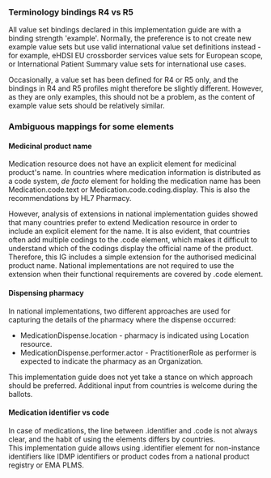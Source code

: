 ### Terminology bindings R4 vs R5  

All value set bindings declared in this implementation guide are with a binding strength 'example'. Normally, the preference is to not create new example value sets but use valid international value set definitions instead - for example, eHDSI EU crossborder services value sets for European scope, or International Patient Summary value sets for international use cases.  

Occasionally, a value set has been defined for R4 or R5 only, and the bindings in R4 and R5 profiles might therefore be slightly different. However, as they are only examples, this should not be a problem, as the content of example value sets should be relatively similar.  


### Ambiguous mappings for some elements  
#### Medicinal product name  

Medication resource does not have an explicit element for medicinal product's name. In countries where medication information is distributed as a code system, *de facto* element for holding the medication name has been Medication.code.text or Medication.code.coding.display. This is also the recommendations by HL7 Pharmacy.  

However, analysis of extensions in national implementation guides showed that many countries prefer to extend Medication resource in order to include an explicit element for the name. It is also evident, that countries often add multiple codings to the .code element, which makes it difficult to understand which of the codings display the official name of the product. Therefore, this IG includes a simple extension for the authorised medicinal product name. National implementations are not required to use the extension when their functional requirements are covered by .code element.  

#### Dispensing pharmacy  

In national implementations, two different approaches are used for capturing the details of the pharmacy where the dispense occurred:  
- MedicationDispense.location - pharmacy is indicated using Location resource.  
- MedicationDispense.performer.actor - PractitionerRole as performer is expected to indicate the pharmacy as an Organization.  

This implementation guide does not yet take a stance on which approach should be preferred. Additional input from countries is welcome during the ballots.  


#### Medication identifier vs code

In case of medications, the line between .identifier and .code is not always clear, and the habit of using the elements differs by countries.  
This implementation guide allows using .identifier element for non-instance identifiers like IDMP identifiers or product codes from a national product registry or EMA PLMS.  
